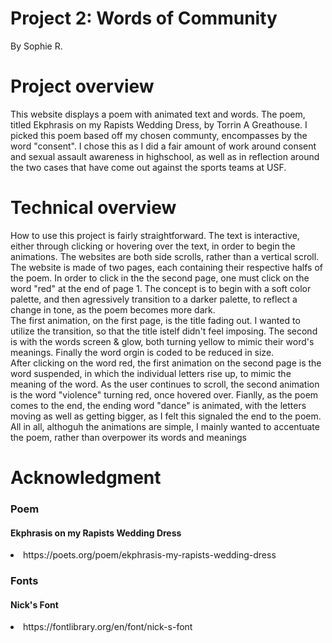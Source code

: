 
# Project 2: Words of Community
By Sophie R. 

# Project overview 
This website displays a poem with animated text and words. The poem, titled Ekphrasis on my Rapists Wedding Dress, by Torrin A Greathouse. I picked this poem based off my chosen communty, encompasses by the word "consent". I chose this as I did a fair amount of work around consent and sexual assault awareness in highschool, as well as in reflection around the two cases that have come out against the sports teams at USF.

# Technical overview 
How to use this project is fairly straightforward. The text is interactive, either through clicking or hovering over the text, in order to begin the animations. The websites are both side scrolls, rather than a vertical scroll. The website is made of two pages, each containing their respective halfs of the poem. In order to click in the the second page, one must click on the word "red" at the end of page 1. The concept is to begin with a soft color palette, and then agressively transition to a darker palette, to reflect a change in tone, as the poem becomes more dark. 
<br>
The first animation, on the first page, is the title fading out. I wanted to utilize the transition, so that the title istelf didn't feel imposing. The second is with the words screen & glow, both turning yellow to mimic their word's meanings. Finally the word orgin is coded to be reduced in size.
<br>
After clicking on the word red, the first animation on the second page is the word suspended, in which the individual letters rise up, to mimic the meaning of the word. As the user continues to scroll, the second animation is the word "violence" turning red, once hovered over. Fianlly, as the poem comes to the end, the ending word "dance" is animated, with the letters moving as well as getting bigger, as I felt this signaled the end to the poem.
<br>
All in all, althoguh the animations are simple, I mainly wanted to accentuate the poem, rather than overpower its words and meanings

# Acknowledgment
### Poem 
#### Ekphrasis on my Rapists Wedding Dress
<li> https://poets.org/poem/ekphrasis-my-rapists-wedding-dress </li>  

### Fonts 
#### Nick's Font
<li> https://fontlibrary.org/en/font/nick-s-font </li> 



